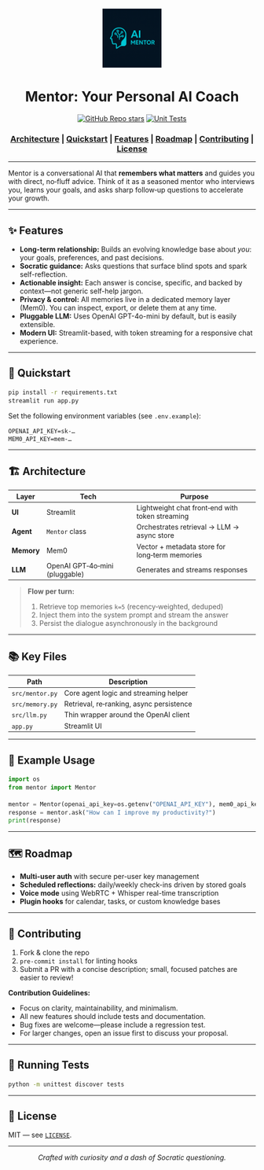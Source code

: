 <p align="center">
  <img src="docs/logo.png" alt="Mentor Logo" width="120"/>
</p>

<div align="center">

# Mentor: Your Personal AI Coach

[![GitHub Repo stars](https://img.shields.io/github/stars/marcoloco23/Mentor)](https://github.com/marcoloco23/Mentor/stargazers)
[![Unit Tests](https://github.com/marcoloco23/Mentor/actions/workflows/test.yml/badge.svg)](https://github.com/marcoloco23/Mentor/actions/workflows/test.yml)

<h3>
<a href="#-architecture">Architecture</a> | <a href="#-quickstart">Quickstart</a> | <a href="#-features">Features</a> | <a href="#-roadmap">Roadmap</a> | <a href="#-contributing">Contributing</a> | <a href="#-license">License</a>
</h3>

</div>

---

Mentor is a conversational AI that **remembers what matters** and guides you with direct, no‑fluff advice. Think of it as a seasoned mentor who interviews you, learns your goals, and asks sharp follow‑up questions to accelerate your growth.

---

## ✨ Features

- **Long-term relationship:** Builds an evolving knowledge base about *you*: your goals, preferences, and past decisions.
- **Socratic guidance:** Asks questions that surface blind spots and spark self-reflection.
- **Actionable insight:** Each answer is concise, specific, and backed by context—not generic self-help jargon.
- **Privacy & control:** All memories live in a dedicated memory layer (Mem0). You can inspect, export, or delete them at any time.
- **Pluggable LLM:** Uses OpenAI GPT-4o-mini by default, but is easily extensible.
- **Modern UI:** Streamlit-based, with token streaming for a responsive chat experience.

---

## 🚀 Quickstart

```bash
pip install -r requirements.txt
streamlit run app.py
```

Set the following environment variables (see `.env.example`):

```env
OPENAI_API_KEY=sk-…
MEM0_API_KEY=mem-…
```

---

## 🏗️ Architecture

| Layer      | Tech                              | Purpose                                             |
|------------|-----------------------------------|-----------------------------------------------------|
| **UI**     | Streamlit                         | Lightweight chat front‑end with token streaming      |
| **Agent**  | `Mentor` class                    | Orchestrates retrieval → LLM → async store          |
| **Memory** | Mem0                              | Vector + metadata store for long‑term memories       |
| **LLM**    | OpenAI GPT‑4o‑mini (pluggable)    | Generates and streams responses                     |

> **Flow per turn:**
> 1. Retrieve top memories `k=5` (recency‑weighted, deduped)
> 2. Inject them into the system prompt and stream the answer
> 3. Persist the dialogue asynchronously in the background

---

## 📚 Key Files

| Path              | Description                          |
|-------------------|--------------------------------------|
| `src/mentor.py`   | Core agent logic and streaming helper |
| `src/memory.py`   | Retrieval, re‑ranking, async persistence |
| `src/llm.py`      | Thin wrapper around the OpenAI client |
| `app.py`          | Streamlit UI                         |

---

## 📝 Example Usage

```python
import os
from mentor import Mentor

mentor = Mentor(openai_api_key=os.getenv("OPENAI_API_KEY"), mem0_api_key=os.getenv("MEM0_API_KEY"))
response = mentor.ask("How can I improve my productivity?")
print(response)
```

---

## 🗺️ Roadmap

- **Multi-user auth** with secure per-user key management
- **Scheduled reflections:** daily/weekly check-ins driven by stored goals
- **Voice mode** using WebRTC + Whisper real-time transcription
- **Plugin hooks** for calendar, tasks, or custom knowledge bases

---

## 🤝 Contributing

1. Fork & clone the repo
2. `pre-commit install` for linting hooks
3. Submit a PR with a concise description; small, focused patches are easier to review!

**Contribution Guidelines:**
- Focus on clarity, maintainability, and minimalism.
- All new features should include tests and documentation.
- Bug fixes are welcome—please include a regression test.
- For larger changes, open an issue first to discuss your proposal.

---

## 🧪 Running Tests

```sh
python -m unittest discover tests
```

---

## 📝 License

MIT — see [`LICENSE`](LICENSE).

---

<p align="center"><em>Crafted with curiosity and a dash of Socratic questioning.</em></p>